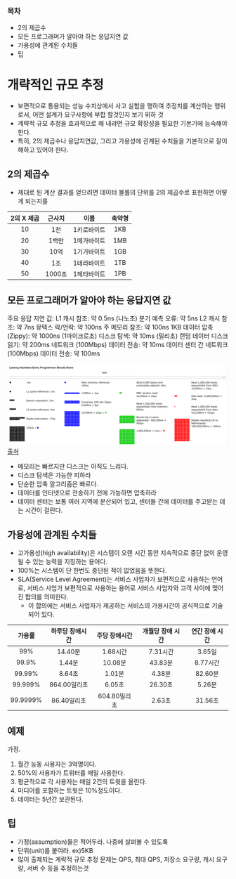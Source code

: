 ### 목차
- 2의 제곱수
- 모든 프로그래머가 알아야 하는 응답지연 값
- 가용성에 관계된 수치들
- 팁

# 개략적인 규모 추정
- 보편적으로 통용되는 성능 수치상에서 사고 실험을 행하여 추정치를 계산하는 행위로서, 
  어떤 설계가 요구사항에 부합 할것인지 보기 위하 것
- 계략적 규모 추정을 효과적으로 해 내랴면 규모 확장성을 필요한 기본기에 능숙해야 한다.
- 특히, 2의 제곱수나 응답지연값, 그리고 가용성에 괸계된 수치들을 기본적으로 잘이해하고 있어야 한다.

## 2의 제곱수
- 제대로 된 계산 결과를 얻으려면 데이터 볼륨의 단위를 2의 제곱수로 표현하면 어떻게 되는지를 

| 2의 X 제곱 | 근사치   | 이름     | 축약형   |
|:-------:|:-------:|:--------:|:--------:|
|   10    | 1천    | 1키로바이트 | 1KB    |
|   20    | 1백만   | 1메가바이트 | 1MB    |
|   30    | 10억   | 1기가바이트 | 1GB    |
|   40    | 1조    | 1테라바이트 | 1TB    |
|   50    | 1000조 | 1페타바이트 | 1PB    |

## 모든 프로그래머가 알아야 하는 응답지연 값

주요 응답 지연 값:
L1 캐시 참조: 약 0.5ns (나노초)
분기 예측 오류: 약 5ns
L2 캐시 참조: 약 7ns
뮤텍스 락/언락: 약 100ns
주 메모리 참조: 약 100ns
1KB 데이터 압축 (Zippy): 약 1000ns (1마이크로초)
디스크 탐색: 약 10ms (밀리초)
랜덤 데이터 디스크 읽기: 약 200ms
네트워크 (100Mbps) 데이터 전송: 약 10ms
데이터 센터 간 네트워크 (100Mbps) 데이터 전송: 약 100ms 

![img.png](images/img.png)
[출처](https://colin-scott.github.io/personal_website/research/interactive_latency.html)

- 메모리는 빠르지만 디스크는 아직도 느리다.
- 디스크 탐색은 가능한 피하라
- 단순한 압축 알고리즘은 빠르다.
- 데이터를 인터넷으로 전송하기 전에 가능하면 압축하라
- 데이터 센터는 보통 여러 지역에 분산되어 있고, 센터들 간에 데이터를 주고받는 데는 시간이 걸린다.

## 가용성에 관계된 수치들

- 고가용성(high availability)은 시스템이 오랜 시간 동안 지속적으로 중단 없이 운영될 수 있는 능력을 지칭하는 용어다.
- 100%는 시스템이 단 한번도 중단된 적이 없었음을 뜻한다.
- SLA(Service Level Agreement)는 서비스 사업자가 보편적으로 사용하는 언어로, 서비스 사업가 보편적으로 사용하는 용어로
  서비스 사업자와 고객 사이에 맺어진 합의를 의미한다.
  - 이 합의에는 서비스 사업자가 제공하는 서비스의 가용시간이 공식적으로 기술되어 있다. 

|   가용률    | 하루당 장애시간  |  주당 장애시간  | 개월당 장애 시간 | 연간 장애 시간 |
|:--------:|:---------:|:---------:|:---------:|:--------:|
|   99%    |  14.40분   |  1.68시간   |  7.31시간   |  3.65일   |
|  99.9%   |   1.44분   |  10.08분   |  43.83분   |  8.77시간  |
|  99.99%  |   8.64초   |   1.01분   |   4.38분   |  82.60분  |
| 99.999%  | 864.00밀리초 |   6.05초   |  26.30초   |  5.26분   |
| 99.9999% | 86.40밀리초  | 604.80밀리초 |   2.63초   |  31.56초  |

## 예제
가정.
1. 월간 능동 사용자는 3억명이다.
2. 50%의 사용자가 트위터를 매일 사용한다.
3. 평균적으로 각 사용자는 매일 2건의 트윗을 올린다.
4. 미디어를 포함하는 트윗은 10%정도이다.
5. 데이터는 5년간 보관된다.

## 팁
- 가정(assumption)들은 적어두라. 나중에 살펴볼 수 있도록
- 단위(unit)를 붙여라. ex)5KB
- 많이 출제되는 계략적 규모 추정 문제는 QPS, 최대 QPS, 저장소 요구량, 캐시 요구량, 서버 수 등을 추정하는것

